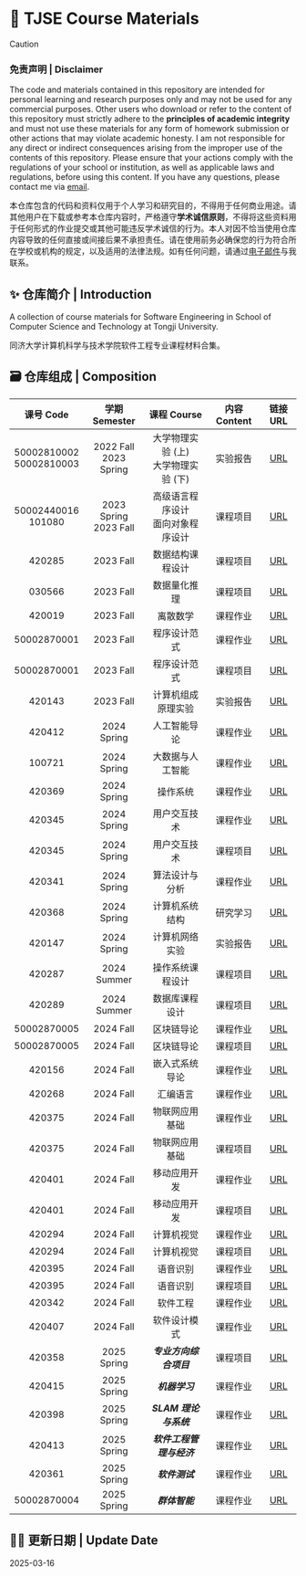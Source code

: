# 🎉 TJSE Course Materials

> [!CAUTION]
> ### 免责声明 | Disclaimer
> 
> The code and materials contained in this repository are intended for personal learning and research purposes only and may not be used for any commercial purposes. Other users who download or refer to the content of this repository must strictly adhere to the **principles of academic integrity** and must not use these materials for any form of homework submission or other actions that may violate academic honesty. I am not responsible for any direct or indirect consequences arising from the improper use of the contents of this repository. Please ensure that your actions comply with the regulations of your school or institution, as well as applicable laws and regulations, before using this content. If you have any questions, please contact me via [email](mailto:minmuslin@outlook.com).
>
> 本仓库包含的代码和资料仅用于个人学习和研究目的，不得用于任何商业用途。请其他用户在下载或参考本仓库内容时，严格遵守**学术诚信原则**，不得将这些资料用于任何形式的作业提交或其他可能违反学术诚信的行为。本人对因不恰当使用仓库内容导致的任何直接或间接后果不承担责任。请在使用前务必确保您的行为符合所在学校或机构的规定，以及适用的法律法规。如有任何问题，请通过[电子邮件](mailto:minmuslin@outlook.com)与我联系。

## ✨ 仓库简介 | Introduction

A collection of course materials for Software Engineering in School of Computer Science and Technology at Tongji University.

同济大学计算机科学与技术学院软件工程专业课程材料合集。

## 🗃️ 仓库组成 | Composition

| 课号 Code | 学期 Semester | 课程 Course | 内容 Content | 链接 URL |
| :---: | :---: | :---: | :---: | :---: |
| 50002810002<br>50002810003 | 2022 Fall<br>2023 Spring | 大学物理实验 (上)<br>大学物理实验 (下) | 实验报告 | [URL](https://github.com/MinmusLin/University_Physics_Experiment_Reports) |
| 50002440016<br>101080 | 2023 Spring<br>2023 Fall | 高级语言程序设计<br>面向对象程序设计 | 课程项目 | [URL](https://github.com/MinmusLin/Advanced_Language_Programming_and_OOP_Course_Projects) |
| 420285 | 2023 Fall | 数据结构课程设计 | 课程项目 | [URL](https://github.com/MinmusLin/Data_Structures_Course_Projects) |
| 030566 | 2023 Fall | 数据量化推理 | 课程项目 | [URL](https://github.com/MinmusLin/Quantitative_Reasoning_Course_Project) |
| 420019 | 2023 Fall | 离散数学 | 课程作业 | [URL](https://github.com/MinmusLin/Discrete_Mathematics_Course_Assignments) |
| 50002870001 | 2023 Fall | 程序设计范式 | 课程作业 | [URL](https://github.com/MinmusLin/Programming_Paradigms_Course_Assignments) |
| 50002870001 | 2023 Fall | 程序设计范式 | 课程项目 | [URL](https://github.com/MinmusLin/Teamfight_Tactics) |
| 420143 | 2023 Fall | 计算机组成原理实验 | 实验报告 | [URL](https://github.com/MinmusLin/Computer_Organization_Experiment_Reports) |
| 420412 | 2024 Spring | 人工智能导论 | 课程作业 | [URL](https://github.com/MinmusLin/Introduction_to_Artificial_Intelligence_Course_Assignments) |
| 100721 | 2024 Spring | 大数据与人工智能 | 课程作业 | [URL](https://github.com/MinmusLin/Big_Data_and_Artificial_Intelligence_Course_Assignments) |
| 420369 | 2024 Spring | 操作系统 | 课程作业 | [URL](https://github.com/MinmusLin/Operating_System_Course_Assignments) |
| 420345 | 2024 Spring | 用户交互技术 | 课程作业 | [URL](https://github.com/MinmusLin/Human_Computer_Interface_Course_Assignments) |
| 420345 | 2024 Spring | 用户交互技术 | 课程项目 | [URL](https://github.com/MinmusLin/Story_Lingo_Kids) |
| 420341 | 2024 Spring | 算法设计与分析 | 课程作业 | [URL](https://github.com/MinmusLin/Analysis_and_Design_of_Algorithms_Course_Assignments) |
| 420368 | 2024 Spring | 计算机系统结构 | 研究学习 | [URL](https://github.com/MinmusLin/Computer_Architecture_Research_Study) |
| 420147 | 2024 Spring | 计算机网络实验 | 实验报告 | [URL](https://github.com/MinmusLin/Computer_Network_Experiment_Reports) |
| 420287 | 2024 Summer | 操作系统课程设计 | 课程项目 | [URL](https://github.com/MinmusLin/Minmus_Operating_System_in_Rust) |
| 420289 | 2024 Summer | 数据库课程设计 | 课程项目 | [URL](https://github.com/MinmusLin/PetJoy) |
| 50002870005 | 2024 Fall | 区块链导论 | 课程作业 | [URL](https://github.com/MinmusLin/Introduction_to_Blockchain) |
| 50002870005 | 2024 Fall | 区块链导论 | 课程项目 | [URL](https://github.com/MinmusLin/Miel_Link) |
| 420156 | 2024 Fall | 嵌入式系统导论 | 课程作业 | [URL](https://github.com/MinmusLin/Introduction_to_Embedded_Systems_Course_Assignments) |
| 420268 | 2024 Fall | 汇编语言 | 课程作业 | [URL](https://github.com/MinmusLin/Assembly_Language_Course_Assignments) |
| 420375 | 2024 Fall | 物联网应用基础 | 课程作业 | [URL](https://github.com/MinmusLin/Fundamentals_of_IoT_Applications_Course_Assignments) |
| 420375 | 2024 Fall | 物联网应用基础 | 课程项目 | [URL](https://github.com/MinmusLin/Regional_THP_Data_Publishing_Subscription_and_Analysis_System) |
| 420401 | 2024 Fall | 移动应用开发 | 课程作业 | [URL](https://github.com/MinmusLin/Mobile_Application_Development_Course_Assignments) |
| 420401 | 2024 Fall | 移动应用开发 | 课程项目 | [URL](https://github.com/MinmusLin/Atlas.Y_iOS_Application) |
| 420294 | 2024 Fall | 计算机视觉 | 课程作业 | [URL](https://github.com/MinmusLin/Computer_Vision_Course_Assignments) |
| 420294 | 2024 Fall | 计算机视觉 | 课程项目 | [URL](https://github.com/MinmusLin/Speedbump_Detection_and_Distance_Measurement) |
| 420395 | 2024 Fall | 语音识别 | 课程作业 | [URL](https://github.com/MinmusLin/Speech_Recognition_Course_Assignments) |
| 420395 | 2024 Fall | 语音识别 | 课程项目 | [URL](https://github.com/MinmusLin/Meeting_Minutes_Assistant) |
| 420342 | 2024 Fall | 软件工程 | 课程作业 | [URL](https://github.com/MinmusLin/Software_Engineering_Course_Assignments) |
| 420407 | 2024 Fall | 软件设计模式 | 课程作业 | [URL](https://github.com/MinmusLin/Software_Design_Patterns_Course_Assignments) |
| 420358 | 2025 Spring | ***专业方向综合项目*** | 课程项目 | [URL](https://github.com/MinmusLin/Diagnosis_of_Diabetic_Retinopathy) |
| 420415 | 2025 Spring | ***机器学习*** | 课程作业 | [URL](https://github.com/MinmusLin/Machine_Learning_Course_Assignments) |
| 420398 | 2025 Spring | ***SLAM 理论与系统*** | 课程作业 | [URL](https://github.com/MinmusLin/SLAM_Theory_and_Systems_Course_Assignments) |
| 420413 | 2025 Spring | ***软件工程管理与经济*** | 课程作业 | [URL](https://github.com/MinmusLin/Software_Engineering_Management_and_Economics_Course_Assignments) |
| 420361 | 2025 Spring | ***软件测试*** | 课程作业 | [URL](https://github.com/MinmusLin/Software_Testing_Course_Assignments) |
| 50002870004 | 2025 Spring | ***群体智能*** | 课程作业 | [URL](https://github.com/MinmusLin/Swarm_Intelligence_Course_Assignments) |

## 🧑‍💻 更新日期 | Update Date

2025-03-16
